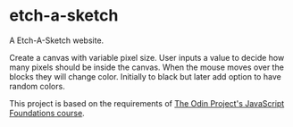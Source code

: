 # etch-a-sketch
A Etch-A-Sketch website.

Create a canvas with variable pixel size. User inputs a value to decide how many pixels should be inside the canvas.
When the mouse moves over the blocks they will change color. Initially to black but later add option to have random colors.

This project is based on the requirements of [The Odin Project's JavaScript Foundations course](https://www.theodinproject.com/paths/foundations/courses/foundations/lessons/etch-a-sketch-project).
